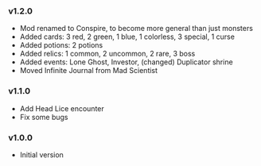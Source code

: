 ### v1.2.0
* Mod renamed to Conspire, to become more general than just monsters
* Added cards: 3 red, 2 green, 1 blue, 1 colorless, 3 special, 1 curse
* Added potions: 2 potions
* Added relics: 1 common, 2 uncommon, 2 rare, 3 boss
* Added events: Lone Ghost, Investor, (changed) Duplicator shrine
* Moved Infinite Journal from Mad Scientist

### v1.1.0
* Add Head Lice encounter
* Fix some bugs

### v1.0.0
* Initial version